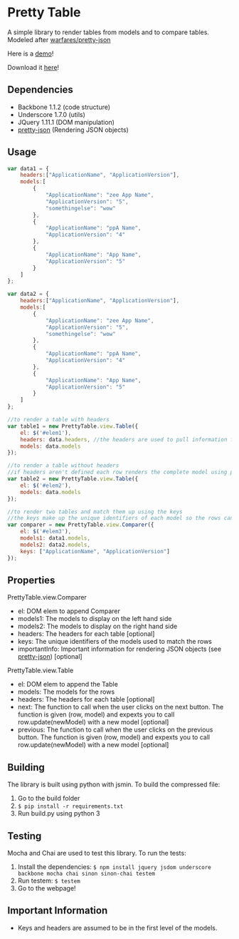 # Pretty Table
A simple library to render tables from models and to compare tables. Modeled after [warfares/pretty-json](https://github.com/warfares/pretty-json)  
  
Here is a [demo](https://jacsmith21.github.io/pretty-table/)!

Download it [here](https://raw.githubusercontent.com/jacsmith21/pretty-table/master/build/pretty-table.min.js)!

## Dependencies

* Backbone 1.1.2 (code structure) 
* Underscore 1.7.0 (utils)
* JQuery 1.11.1 (DOM manipulation)
* [pretty-json](https://github.com/jacsmith21/pretty-json) (Rendering JSON objects)

## Usage

```javascript
var data1 = {
    headers:["ApplicationName", "ApplicationVersion"],
    models:[
        {
            "ApplicationName": "zee App Name",
            "ApplicationVersion": "5",
            "somethingelse": "wow"
        },
        {
            "ApplicationName": "ppA Name",
            "ApplicationVersion": "4"
        },
        {
            "ApplicationName": "App Name",
            "ApplicationVersion": "5"
        }
    ]
};

var data2 = {
    headers:["ApplicationName", "ApplicationVersion"],
    models:[
        {
            "ApplicationName": "zee App Name",
            "ApplicationVersion": "5",
            "somethingelse": "wow"
        },
        {
            "ApplicationName": "ppA Name",
            "ApplicationVersion": "4"
        },
        {
            "ApplicationName": "App Name",
            "ApplicationVersion": "5"
        }
    ]
};

//to render a table with headers
var table1 = new PrettyTable.view.Table({
    el: $('#elem1'),
    headers: data.headers, //the headers are used to pull information from the model
    models: data.models
});

//to render a table without headers
//if headers aren't defined each row renders the complete model using pretty-json
var table2 = new PrettyTable.view.Table({
    el: $('#elem2'),
    models: data.models 
});

//to render two tables and match them up using the keys
//the keys make up the unique identifiers of each model so the rows can be matched
var comparer = new PrettyTable.view.Comparer({
    el: $('#elem3'),
    models1: data1.models,
    models2: data2.models,
    keys: ["ApplicationName", "ApplicationVersion"]
});

```

## Properties

PrettyTable.view.Comparer
* el: DOM elem to append Comparer
* models1: The models to display on the left hand side
* models2: The models to display on the right hand side
* headers: The headers for each table [optional]
* keys: The unique identifiers of the models used to match the rows
* importantInfo: Important information for rendering JSON objects (see [pretty-json](https://github.com/jacsmith21/pretty-json)) [optional]

PrettyTable.view.Table
* el: DOM elem to append the Table
* models: The models for the rows
* headers: The headers for each table [optional]
* next: The function to call when the user clicks on the next button. The function is given (row, model) and expexts you to call row.update(newModel) with a new model [optional]
* previous: The function to call when the user clicks on the previous button. The function is given (row, model) and expexts you to call row.update(newModel) with a new model [optional]

## Building
The library is built using python with jsmin. To build the compressed file:

1. Go to the build folder
2. `$ pip install -r requirements.txt`
3. Run build.py using python 3

## Testing
Mocha and Chai are used to test this library. To run the tests:

1. Install the dependencies: `$ npm install jquery jsdom underscore backbone mocha chai sinon sinon-chai testem`
2. Run testem: `$ testem`
3. Go to the webpage!

## Important Information
* Keys and headers are assumed to be in the first level of the models.
